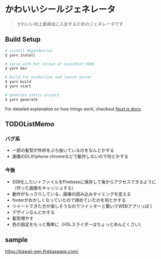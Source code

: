 # かわいいシールジェネレータ

> かわいい向上委員会に入会するためのジェネレータです

## Build Setup

```bash
# install dependencies
$ yarn install

# serve with hot reload at localhost:3000
$ yarn dev

# build for production and launch server
$ yarn build
$ yarn start

# generate static project
$ yarn generate
```

For detailed explanation on how things work, checkout [Nuxt.js docs](https://nuxtjs.org).

## TODOListMemo
### バグ系
- 一部の髪型が外枠をぶち抜いているのをなんとかする
- 画像のDLがiphone chromeなどで動作しないので何とかする
### 今後
- SSR化したい＋ファイルをFirebaseに保存して後からアクセスできるように（作った画像をキャッシュする）
- 動作がもっさりしている、画像の読み込みタイミングを変える
- footerがおかしくなっていたので諦めていたのを何とかする
- ツイートできた方が楽しそうなのでツイッターと繋いでWEBアプリっぽく
- デザインなんとかする
- 髪型増やす
- 色の指定をもっと簡単に（HSLスライダーはちょっとめんどくさい）

## sample
https://kawaii-gen.firebaseapp.com/

